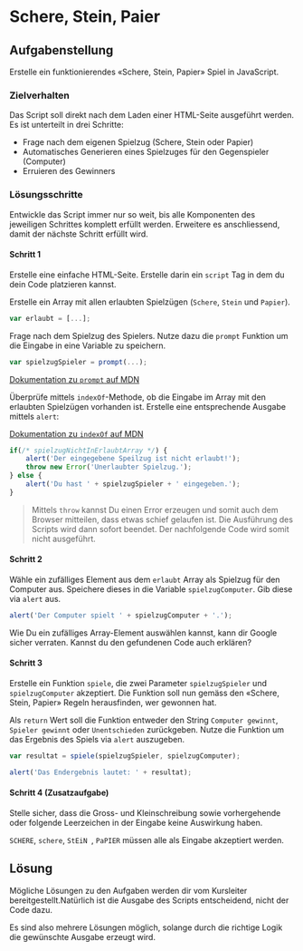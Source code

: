 # Schere, Stein, Paier


## Aufgabenstellung

Erstelle ein funktionierendes «Schere, Stein, Papier» Spiel in JavaScript.

### Zielverhalten

Das Script soll direkt nach dem Laden einer HTML-Seite ausgeführt werden. Es ist unterteilt in drei Schritte:

- Frage nach dem eigenen Spielzug (Schere, Stein oder Papier)
- Automatisches Generieren eines Spielzuges für den Gegenspieler (Computer)
- Erruieren des Gewinners

### Lösungsschritte

Entwickle das Script immer nur so weit, bis alle Komponenten des jeweiligen Schrittes komplett erfüllt werden. Erweitere es anschliessend, damit der nächste Schritt erfüllt wird.

#### Schritt 1

Erstelle eine einfache HTML-Seite. Erstelle darin ein `script` Tag in dem du dein Code platzieren kannst.

Erstelle ein Array mit allen erlaubten Spielzügen (`Schere`, `Stein` und `Papier`).

```js
var erlaubt = [...];
```

Frage nach dem Spielzug des Spielers. Nutze dazu die `prompt` Funktion um die Eingabe in eine Variable zu speichern.

```js
var spielzugSpieler = prompt(...);
```

[Dokumentation zu `prompt` auf MDN](https://developer.mozilla.org/en-US/docs/Web/API/Window/prompt)

Überprüfe mittels `indexOf`-Methode, ob die Eingabe im Array mit den erlaubten Spielzügen vorhanden ist. Erstelle eine entsprechende Ausgabe mittels `alert`:

[Dokumentation zu `indexOf` auf MDN](https://developer.mozilla.org/en-US/docs/Web/JavaScript/Reference/Global_Objects/Array/indexOf)

```js
if(/* spielzugNichtInErlaubtArray */) {
    alert('Der eingegebene Speilzug ist nicht erlaubt!');
    throw new Error('Unerlaubter Spielzug.');
} else {
    alert('Du hast ' + spielzugSpieler + ' eingegeben.');
}
```

> Mittels `throw` kannst Du einen Error erzeugen und somit auch dem Browser mitteilen, dass etwas schief gelaufen ist. Die Ausführung des Scripts wird dann sofort beendet. Der nachfolgende Code wird somit nicht ausgeführt.


#### Schritt 2

Wähle ein zufälliges Element aus dem `erlaubt` Array als Spielzug für den Computer aus. Speichere dieses in die Variable `spielzugComputer`. Gib diese via `alert` aus.


```js
alert('Der Computer spielt ' + spielzugComputer + '.');
```

Wie Du ein zufälliges Array-Element auswählen kannst, kann dir Google sicher verraten. Kannst du den gefundenen Code auch erklären?

#### Schritt 3

Erstelle ein Funktion `spiele`, die zwei Parameter `spielzugSpieler` und `spielzugComputer` akzeptiert. Die Funktion soll nun gemäss den «Schere, Stein, Papier» Regeln herausfinden, wer gewonnen hat. 

Als `return` Wert soll die Funktion entweder den String `Computer gewinnt`, `Spieler gewinnt` oder `Unentschieden` zurückgeben. Nutze die Funktion um das Ergebnis des Spiels via `alert` auszugeben.

```js
var resultat = spiele(spielzugSpieler, spielzugComputer);

alert('Das Endergebnis lautet: ' + resultat);
```

#### Schritt 4 (Zusatzaufgabe)

Stelle sicher, dass die Gross- und Kleinschreibung sowie vorhergehende oder folgende Leerzeichen in der Eingabe keine Auswirkung haben.

`SCHERE`, ` schere `, `StEiN `, `PaPIER` müssen alle als Eingabe akzeptiert werden.

## Lösung

Mögliche Lösungen zu den Aufgaben werden dir vom Kursleiter bereitgestellt.Natürlich ist die Ausgabe des Scripts entscheidend, nicht der Code dazu.

Es sind also mehrere Lösungen möglich, solange durch die richtige Logik die gewünschte Ausgabe erzeugt wird.

